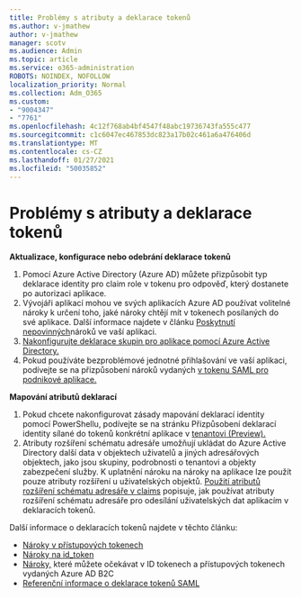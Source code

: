 ```yaml
---
title: Problémy s atributy a deklarace tokenů
ms.author: v-jmathew
author: v-jmathew
manager: scotv
ms.audience: Admin
ms.topic: article
ms.service: o365-administration
ROBOTS: NOINDEX, NOFOLLOW
localization_priority: Normal
ms.collection: Adm_O365
ms.custom:
- "9004347"
- "7761"
ms.openlocfilehash: 4c12f768ab4bf4547f48abc19736743fa555c477
ms.sourcegitcommit: c1c6047ec467853dc823a17b02c461a6a476406d
ms.translationtype: MT
ms.contentlocale: cs-CZ
ms.lasthandoff: 01/27/2021
ms.locfileid: "50035852"
---
```

# <a name="issues-with-token-claims-and-attributes"></a>Problémy s atributy a deklarace tokenů

**Aktualizace, konfigurace nebo odebrání deklarace tokenů**

1. Pomocí Azure Active Directory (Azure [](https://docs.microsoft.com/azure/active-directory/develop/active-directory-enterprise-app-role-management) AD) můžete přizpůsobit typ deklarace identity pro claim role v tokenu pro odpověď, který dostanete po autorizaci aplikace.
2. Vývojáři aplikací mohou ve svých aplikacích Azure AD používat volitelné nároky k určení toho, jaké nároky chtějí mít v tokenech posílaných do své aplikace. Další informace najdete v článku [Poskytnutí nepovinných](https://docs.microsoft.com/azure/active-directory/develop/active-directory-optional-claims)nároků ve vaší aplikaci.
3. [Nakonfigurujte deklarace skupin pro aplikace pomocí Azure Active Directory.](https://docs.microsoft.com/azure/active-directory/hybrid/how-to-connect-fed-group-claims)
4. Pokud používáte bezproblémové jednotné přihlašování ve vaší aplikaci, podívejte se na přizpůsobení nároků vydaných [v tokenu SAML pro podnikové aplikace.](https://docs.microsoft.com/azure/active-directory/develop/active-directory-saml-claims-customization)

**Mapování atributů deklarací**

1. Pokud chcete nakonfigurovat zásady mapování deklarací identity pomocí PowerShellu, podívejte se na stránku Přizpůsobení deklarací identity sílané do tokenů konkrétní aplikace v [tenantovi (Preview).](https://docs.microsoft.com/azure/active-directory/develop/active-directory-claims-mapping)
2. Atributy rozšíření schématu adresáře umožňují ukládat do Azure Active Directory další data v objektech uživatelů a jiných adresářových objektech, jako jsou skupiny, podrobnosti o tenantovi a objekty zabezpečení služby. K uplatnění nároku na nároky na aplikace lze použít pouze atributy rozšíření u uživatelských objektů. [Použití atributů rozšíření schématu adresáře v claims](https://docs.microsoft.com/azure/active-directory/develop/active-directory-schema-extensions) popisuje, jak používat atributy rozšíření schématu adresáře pro odesílání uživatelských dat aplikacím v deklaracích tokenů.

Další informace o deklaracích tokenů najdete v těchto článku:

- [Nároky v přístupových tokenech](https://docs.microsoft.com/azure/active-directory/develop/access-tokens#claims-in-access-tokens)
- [Nároky na id_token](https://docs.microsoft.com/azure/active-directory/develop/id-tokens#claims-in-an-id_token)
- [Nároky,](https://docs.microsoft.com/azure/active-directory-b2c/tokens-overview#claims) které můžete očekávat v ID tokenech a přístupových tokenech vydaných Azure AD B2C
- [Referenční informace o deklarace tokenů SAML](https://docs.microsoft.com/azure/active-directory/develop/reference-saml-tokens)
